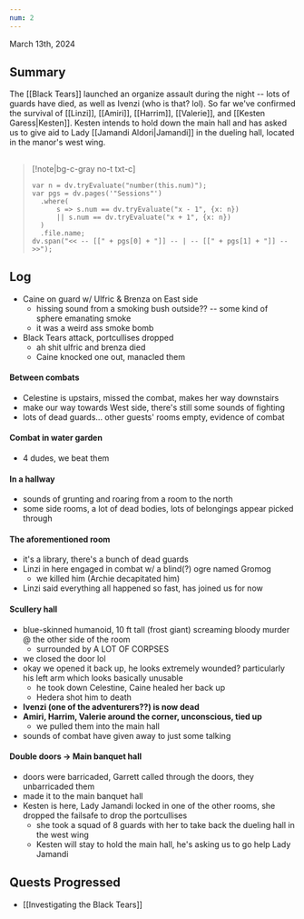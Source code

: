 ```yaml
---
num: 2
---
```

March 13th, 2024

## Summary
The [[Black Tears]] launched an organize assault during the night -- lots of guards have died, as well as Ivenzi (who is that? lol). So far we've confirmed the survival of [[Linzi]], [[Amiri]], [[Harrim]], [[Valerie]], and [[Kesten Garess|Kesten]]. Kesten intends to hold down the main hall and has asked us to give aid to Lady [[Jamandi Aldori|Jamandi]] in the dueling hall, located in the manor's west wing.

##
>[!note|bg-c-gray no-t txt-c]
>```dataviewjs
>var n = dv.tryEvaluate("number(this.num)");
>var pgs = dv.pages('"Sessions"')
>	.where(
>		s => s.num == dv.tryEvaluate("x - 1", {x: n})
>		|| s.num == dv.tryEvaluate("x + 1", {x: n})
>	)
>	.file.name;
>dv.span("<< -- [[" + pgs[0] + "]] -- | -- [[" + pgs[1] + "]] -- >>");
>```

## Log
- Caine on guard w/ Ulfric & Brenza on East side
	- hissing sound from a smoking bush outside?? -- some kind of sphere emanating smoke
	- it was a weird ass smoke bomb
- Black Tears attack, portcullises dropped
	- ah shit ulfric and brenza died
	- Caine knocked one out, manacled them

#### Between combats
- Celestine is upstairs, missed the combat, makes her way downstairs
- make our way towards West side, there's still some sounds of fighting
- lots of dead guards... other guests' rooms empty, evidence of combat

#### Combat in water garden
- 4 dudes, we beat them

#### In a hallway
- sounds of grunting and roaring from a room to the north
- some side rooms, a lot of dead bodies, lots of belongings appear picked through

#### The aforementioned room
- it's a library, there's a bunch of dead guards
- Linzi in here engaged in combat w/ a blind(?) ogre named Gromog
	- we killed him (Archie decapitated him)
- Linzi said everything all happened so fast, has joined us for now

#### Scullery hall
- blue-skinned humanoid, 10 ft tall (frost giant) screaming bloody murder @ the other side of the room
	- surrounded by A LOT OF CORPSES
- we closed the door lol
- okay we opened it back up, he looks extremely wounded? particularly his left arm which looks basically unusable
	- he took down Celestine, Caine healed her back up
	- Hedera shot him to death
- **Ivenzi (one of the adventurers??) is now dead**
- **Amiri, Harrim, Valerie around the corner, unconscious, tied up**
	- we pulled them into the main hall
- sounds of combat have given away to just some talking

#### Double doors -> Main banquet hall
- doors were barricaded, Garrett called through the doors, they unbarricaded them
- made it to the main banquet hall
- Kesten is here, Lady Jamandi locked in one of the other rooms, she dropped the failsafe to drop the portcullises
	- she took a squad of 8 guards with her to take back the dueling hall in the west wing
	- Kesten will stay to hold the main hall, he's asking us to go help Lady Jamandi

## Quests Progressed
- [[Investigating the Black Tears]]